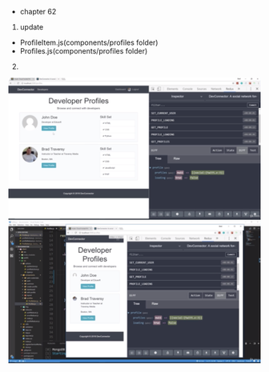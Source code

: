 - chapter 62
1. update
- ProfileItem.js(components/profiles folder)
- Profiles.js(components/profiles folder)

2.
![](images/profile-items-1.png)
![](images/profile-items-2.png)
